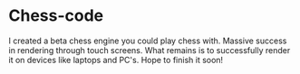 # Chess-code
I created a beta chess engine you could play chess with. Massive success in rendering through touch screens. What remains is to successfully render it on devices like laptops and PC's. Hope to finish it soon!
